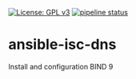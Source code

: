 [![License: GPL v3](https://img.shields.io/badge/License-GPLv3-blue.svg)](https://www.gnu.org/licenses/gpl-3.0)
[![pipeline status](http://gitlab-lb-01.gvc.oao.rzd/d34m0nn0n3/ansible-ssr-os/badges/master/pipeline.svg)](http://gitlab-lb-01.gvc.oao.rzd/d34m0nn0n3/ansible-ssr-os/-/commits/master)

# ansible-isc-dns
Install and configuration BIND 9
